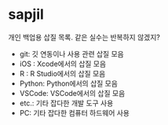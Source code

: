 # sapjil
개인 백업용 삽질 목록. 같은 실수는 반복하지 않겠지?
- git: 깃 연동이나 사용 관련 삽질 모음
- iOS : Xcode에서의 삽질 모음
- R : R Studio에서의 삽질 모음
- Python: Python에서의 삽질 모음
- VSCode: VSCode에서의 삽질 모음
- etc.: 기타 잡다한 개발 도구 사용
- PC: 기타 잡다한 컴퓨터 하드웨어 사용
